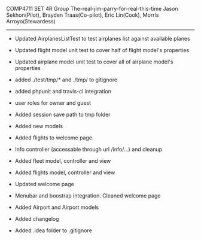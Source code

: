 COMP4711 SET 4R
Group The-real-jim-parry-for-real-this-time 
Jason Sekhon(Pilot), Brayden Traas(Co-pilot), Eric Lin(Cook), Morris Arroyo(Stewardess)

-------------------------
* Updated AirplanesListTest to test airplanes list against available planes

* Updated flight model unit test to cover half of flight model's properties

* Updated airplane model unit test to cover all of airplane model's  properties

* added ./test/tmp/* and ./tmp/ to gitignore

* added phpunit and travis-ci integration

* user roles for owner and guest

* Added session save path to tmp folder 

* Added new models

* Added flights to welcome page.

* Info controller (accessable through url /info/...) and cleanup

* Added fleet model, controller and view

* Added flights model, controller and view

* Updated welcome page

* Menubar and boostrap integration. Cleaned welcome page

* Added Airport and Airport models

* Added changelog 

* Added .idea folder to .gitignore

